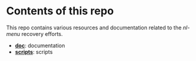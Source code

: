 # Contents of this repo

This repo contains various resources and documentation related to the *nl-menu* recovery efforts.


* [**doc**](./doc): documentation
* [**scripts**](./scripts): scripts


